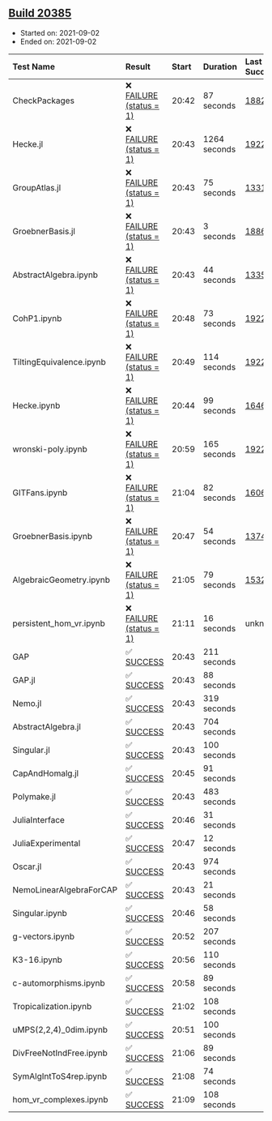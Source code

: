 ## [Build 20385](https://oscarci.mathematik.uni-kl.de/job/oscar/20385/)

* Started on: 2021-09-02
* Ended on: 2021-09-02

| Test Name    | Result | Start | Duration | Last Success | First Failure |
|:-------------|:-------|:------|:---------|:-------------|:--------------|
| CheckPackages | ❌ [FAILURE (status = 1)](https://oscarci.mathematik.uni-kl.de/job/oscar/20385/artifact/logs/build-20385/CheckPackages.log) | 20:42 | 87 seconds | [18822](https://oscarci.mathematik.uni-kl.de/job/oscar/18822/) | [18823](https://oscarci.mathematik.uni-kl.de/job/oscar/18823/) |
| Hecke.jl | ❌ [FAILURE (status = 1)](https://oscarci.mathematik.uni-kl.de/job/oscar/20385/artifact/logs/build-20385/Hecke.jl.log) | 20:43 | 1264 seconds | [19222](https://oscarci.mathematik.uni-kl.de/job/oscar/19222/) | [20152](https://oscarci.mathematik.uni-kl.de/job/oscar/20152/) |
| GroupAtlas.jl | ❌ [FAILURE (status = 1)](https://oscarci.mathematik.uni-kl.de/job/oscar/20385/artifact/logs/build-20385/GroupAtlas.jl.log) | 20:43 | 75 seconds | [13311](https://oscarci.mathematik.uni-kl.de/job/oscar/13311/) | [13312](https://oscarci.mathematik.uni-kl.de/job/oscar/13312/) |
| GroebnerBasis.jl | ❌ [FAILURE (status = 1)](https://oscarci.mathematik.uni-kl.de/job/oscar/20385/artifact/logs/build-20385/GroebnerBasis.jl.log) | 20:43 | 3 seconds | [18864](https://oscarci.mathematik.uni-kl.de/job/oscar/18864/) | [18865](https://oscarci.mathematik.uni-kl.de/job/oscar/18865/) |
| AbstractAlgebra.ipynb | ❌ [FAILURE (status = 1)](https://oscarci.mathematik.uni-kl.de/job/oscar/20385/artifact/logs/build-20385/AbstractAlgebra.ipynb.log) | 20:43 | 44 seconds | [13355](https://oscarci.mathematik.uni-kl.de/job/oscar/13355/) | [13356](https://oscarci.mathematik.uni-kl.de/job/oscar/13356/) |
| CohP1.ipynb | ❌ [FAILURE (status = 1)](https://oscarci.mathematik.uni-kl.de/job/oscar/20385/artifact/logs/build-20385/CohP1.ipynb.log) | 20:48 | 73 seconds | [19222](https://oscarci.mathematik.uni-kl.de/job/oscar/19222/) | [20152](https://oscarci.mathematik.uni-kl.de/job/oscar/20152/) |
| TiltingEquivalence.ipynb | ❌ [FAILURE (status = 1)](https://oscarci.mathematik.uni-kl.de/job/oscar/20385/artifact/logs/build-20385/TiltingEquivalence.ipynb.log) | 20:49 | 114 seconds | [19222](https://oscarci.mathematik.uni-kl.de/job/oscar/19222/) | [20152](https://oscarci.mathematik.uni-kl.de/job/oscar/20152/) |
| Hecke.ipynb | ❌ [FAILURE (status = 1)](https://oscarci.mathematik.uni-kl.de/job/oscar/20385/artifact/logs/build-20385/Hecke.ipynb.log) | 20:44 | 99 seconds | [16463](https://oscarci.mathematik.uni-kl.de/job/oscar/16463/) | [16464](https://oscarci.mathematik.uni-kl.de/job/oscar/16464/) |
| wronski-poly.ipynb | ❌ [FAILURE (status = 1)](https://oscarci.mathematik.uni-kl.de/job/oscar/20385/artifact/logs/build-20385/wronski-poly.ipynb.log) | 20:59 | 165 seconds | [19222](https://oscarci.mathematik.uni-kl.de/job/oscar/19222/) | [20152](https://oscarci.mathematik.uni-kl.de/job/oscar/20152/) |
| GITFans.ipynb | ❌ [FAILURE (status = 1)](https://oscarci.mathematik.uni-kl.de/job/oscar/20385/artifact/logs/build-20385/GITFans.ipynb.log) | 21:04 | 82 seconds | [16068](https://oscarci.mathematik.uni-kl.de/job/oscar/16068/) | [16069](https://oscarci.mathematik.uni-kl.de/job/oscar/16069/) |
| GroebnerBasis.ipynb | ❌ [FAILURE (status = 1)](https://oscarci.mathematik.uni-kl.de/job/oscar/20385/artifact/logs/build-20385/GroebnerBasis.ipynb.log) | 20:47 | 54 seconds | [13748](https://oscarci.mathematik.uni-kl.de/job/oscar/13748/) | [13749](https://oscarci.mathematik.uni-kl.de/job/oscar/13749/) |
| AlgebraicGeometry.ipynb | ❌ [FAILURE (status = 1)](https://oscarci.mathematik.uni-kl.de/job/oscar/20385/artifact/logs/build-20385/AlgebraicGeometry.ipynb.log) | 21:05 | 79 seconds | [15322](https://oscarci.mathematik.uni-kl.de/job/oscar/15322/) | [15323](https://oscarci.mathematik.uni-kl.de/job/oscar/15323/) |
| persistent_hom_vr.ipynb | ❌ [FAILURE (status = 1)](https://oscarci.mathematik.uni-kl.de/job/oscar/20385/artifact/logs/build-20385/persistent_hom_vr.ipynb.log) | 21:11 | 16 seconds | unknown | unknown |
| GAP | ✅ [SUCCESS](https://oscarci.mathematik.uni-kl.de/job/oscar/20385/artifact/logs/build-20385/GAP.log) | 20:43 | 211 seconds |  |  |
| GAP.jl | ✅ [SUCCESS](https://oscarci.mathematik.uni-kl.de/job/oscar/20385/artifact/logs/build-20385/GAP.jl.log) | 20:43 | 88 seconds |  |  |
| Nemo.jl | ✅ [SUCCESS](https://oscarci.mathematik.uni-kl.de/job/oscar/20385/artifact/logs/build-20385/Nemo.jl.log) | 20:43 | 319 seconds |  |  |
| AbstractAlgebra.jl | ✅ [SUCCESS](https://oscarci.mathematik.uni-kl.de/job/oscar/20385/artifact/logs/build-20385/AbstractAlgebra.jl.log) | 20:43 | 704 seconds |  |  |
| Singular.jl | ✅ [SUCCESS](https://oscarci.mathematik.uni-kl.de/job/oscar/20385/artifact/logs/build-20385/Singular.jl.log) | 20:43 | 100 seconds |  |  |
| CapAndHomalg.jl | ✅ [SUCCESS](https://oscarci.mathematik.uni-kl.de/job/oscar/20385/artifact/logs/build-20385/CapAndHomalg.jl.log) | 20:45 | 91 seconds |  |  |
| Polymake.jl | ✅ [SUCCESS](https://oscarci.mathematik.uni-kl.de/job/oscar/20385/artifact/logs/build-20385/Polymake.jl.log) | 20:43 | 483 seconds |  |  |
| JuliaInterface | ✅ [SUCCESS](https://oscarci.mathematik.uni-kl.de/job/oscar/20385/artifact/logs/build-20385/JuliaInterface.log) | 20:46 | 31 seconds |  |  |
| JuliaExperimental | ✅ [SUCCESS](https://oscarci.mathematik.uni-kl.de/job/oscar/20385/artifact/logs/build-20385/JuliaExperimental.log) | 20:47 | 12 seconds |  |  |
| Oscar.jl | ✅ [SUCCESS](https://oscarci.mathematik.uni-kl.de/job/oscar/20385/artifact/logs/build-20385/Oscar.jl.log) | 20:43 | 974 seconds |  |  |
| NemoLinearAlgebraForCAP | ✅ [SUCCESS](https://oscarci.mathematik.uni-kl.de/job/oscar/20385/artifact/logs/build-20385/NemoLinearAlgebraForCAP.log) | 20:43 | 21 seconds |  |  |
| Singular.ipynb | ✅ [SUCCESS](https://oscarci.mathematik.uni-kl.de/job/oscar/20385/artifact/logs/build-20385/Singular.ipynb.log) | 20:46 | 58 seconds |  |  |
| g-vectors.ipynb | ✅ [SUCCESS](https://oscarci.mathematik.uni-kl.de/job/oscar/20385/artifact/logs/build-20385/g-vectors.ipynb.log) | 20:52 | 207 seconds |  |  |
| K3-16.ipynb | ✅ [SUCCESS](https://oscarci.mathematik.uni-kl.de/job/oscar/20385/artifact/logs/build-20385/K3-16.ipynb.log) | 20:56 | 110 seconds |  |  |
| c-automorphisms.ipynb | ✅ [SUCCESS](https://oscarci.mathematik.uni-kl.de/job/oscar/20385/artifact/logs/build-20385/c-automorphisms.ipynb.log) | 20:58 | 89 seconds |  |  |
| Tropicalization.ipynb | ✅ [SUCCESS](https://oscarci.mathematik.uni-kl.de/job/oscar/20385/artifact/logs/build-20385/Tropicalization.ipynb.log) | 21:02 | 108 seconds |  |  |
| uMPS(2,2,4)_0dim.ipynb | ✅ [SUCCESS](https://oscarci.mathematik.uni-kl.de/job/oscar/20385/artifact/logs/build-20385/uMPS-2-2-4-_0dim.ipynb.log) | 20:51 | 100 seconds |  |  |
| DivFreeNotIndFree.ipynb | ✅ [SUCCESS](https://oscarci.mathematik.uni-kl.de/job/oscar/20385/artifact/logs/build-20385/DivFreeNotIndFree.ipynb.log) | 21:06 | 89 seconds |  |  |
| SymAlgIntToS4rep.ipynb | ✅ [SUCCESS](https://oscarci.mathematik.uni-kl.de/job/oscar/20385/artifact/logs/build-20385/SymAlgIntToS4rep.ipynb.log) | 21:08 | 74 seconds |  |  |
| hom_vr_complexes.ipynb | ✅ [SUCCESS](https://oscarci.mathematik.uni-kl.de/job/oscar/20385/artifact/logs/build-20385/hom_vr_complexes.ipynb.log) | 21:09 | 108 seconds |  |  |
